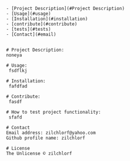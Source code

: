 

        - [Project Description](#Project Description)
        - [Usage](#usage)
        - [Installation](#installation)
        - [contribute](#contribute)
        - [tests](#tests)
        - [Contact](#email)
        
        
        # Project Description:
        noneya 
        
        # Usage:
         fsdflkj 
        
        # Installation:
         fafdfad 
        
        # Contribute:
         fasdf 
        
        # How to test project functionality:
         sfafd 
        
        # Contact
        Email address: zilchlorf@yahoo.com
        Github profile name: zilchlorf
        
        # License
        The Unlicense © zilchlorf 
                